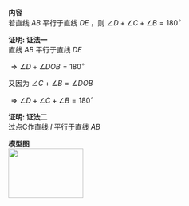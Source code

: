 **内容**  
若直线 $AB$ 平行于直线 $DE$ ，则 $\angle D+\angle C+\angle B=180^\circ$  
  
**证明: 证法一**  
直线 $AB$ 平行于直线 $DE$  
  
$\Rightarrow\angle D+\angle DOB=180^\circ$  
  
又因为 $\angle C+\angle B=\angle DOB$  
  
$\Rightarrow\angle D+\angle C+\angle B=180^\circ$  
  
**证明: 证法二**  
过点C作直线 $l$ 平行于直线 $AB$  
  
**模型图**  
<img src="E:\Math\work_space\math\098 resources\蜗牛模型.png" width="150px" height="100px" align="left"/>  
